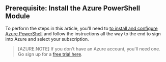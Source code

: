 ## Prerequisite: Install the Azure PowerShell Module
To perform the steps in this article, you'll need to [to install and configure Azure PowerShell](../articles/powershell-install-configure.md) and follow the instructions all the way to the end to sign into Azure and select your subscription.

> [AZURE.NOTE] If you don't have an Azure account, you'll need one. Go sign up for a [free trial here](../articles/active-directory/sign-up-organization.md). 